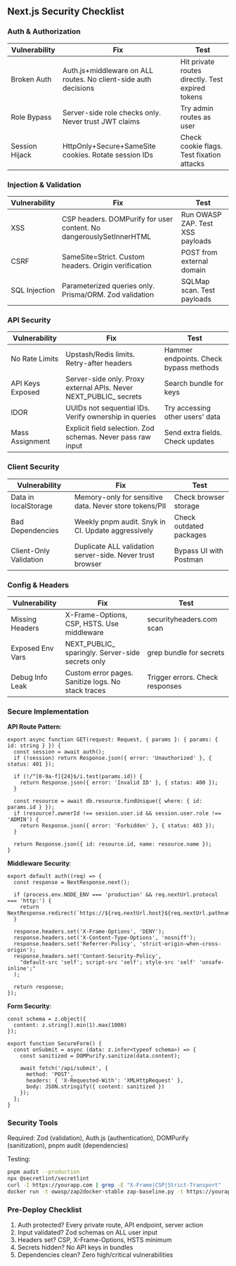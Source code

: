 ## Next.js Security Checklist

### Auth & Authorization
| Vulnerability | Fix | Test |
|--------------|-----|------|
| Broken Auth | Auth.js+middleware on ALL routes. No client-side auth decisions | Hit private routes directly. Test expired tokens |
| Role Bypass | Server-side role checks only. Never trust JWT claims | Try admin routes as user |
| Session Hijack | HttpOnly+Secure+SameSite cookies. Rotate session IDs | Check cookie flags. Test fixation attacks |

### Injection & Validation
| Vulnerability | Fix | Test |
|--------------|-----|------|
| XSS | CSP headers. DOMPurify for user content. No dangerouslySetInnerHTML | Run OWASP ZAP. Test XSS payloads |
| CSRF | SameSite=Strict. Custom headers. Origin verification | POST from external domain |
| SQL Injection | Parameterized queries only. Prisma/ORM. Zod validation | SQLMap scan. Test payloads |

### API Security
| Vulnerability | Fix | Test |
|--------------|-----|------|
| No Rate Limits | Upstash/Redis limits. Retry-after headers | Hammer endpoints. Check bypass methods |
| API Keys Exposed | Server-side only. Proxy external APIs. Never NEXT_PUBLIC_ secrets | Search bundle for keys |
| IDOR | UUIDs not sequential IDs. Verify ownership in queries | Try accessing other users' data |
| Mass Assignment | Explicit field selection. Zod schemas. Never pass raw input | Send extra fields. Check updates |

### Client Security
| Vulnerability | Fix | Test |
|--------------|-----|------|
| Data in localStorage | Memory-only for sensitive data. Never store tokens/PII | Check browser storage |
| Bad Dependencies | Weekly pnpm audit. Snyk in CI. Update aggressively | Check outdated packages |
| Client-Only Validation | Duplicate ALL validation server-side. Never trust browser | Bypass UI with Postman |

### Config & Headers
| Vulnerability | Fix | Test |
|--------------|-----|------|
| Missing Headers | X-Frame-Options, CSP, HSTS. Use middleware | securityheaders.com scan |
| Exposed Env Vars | NEXT_PUBLIC_ sparingly. Server-side secrets only | grep bundle for secrets |
| Debug Info Leak | Custom error pages. Sanitize logs. No stack traces | Trigger errors. Check responses |

### Secure Implementation

**API Route Pattern**:
```tsx
export async function GET(request: Request, { params }: { params: { id: string } }) {
  const session = await auth();
  if (!session) return Response.json({ error: 'Unauthorized' }, { status: 401 });
  
  if (!/^[0-9a-f]{24}$/i.test(params.id)) {
    return Response.json({ error: 'Invalid ID' }, { status: 400 });
  }
  
  const resource = await db.resource.findUnique({ where: { id: params.id } });
  if (resource?.ownerId !== session.user.id && session.user.role !== 'ADMIN') {
    return Response.json({ error: 'Forbidden' }, { status: 403 });
  }
  
  return Response.json({ id: resource.id, name: resource.name });
}
```

**Middleware Security**:
```tsx
export default auth((req) => {
  const response = NextResponse.next();
  
  if (process.env.NODE_ENV === 'production' && req.nextUrl.protocol === 'http:') {
    return NextResponse.redirect(`https://${req.nextUrl.host}${req.nextUrl.pathname}`);
  }
  
  response.headers.set('X-Frame-Options', 'DENY');
  response.headers.set('X-Content-Type-Options', 'nosniff');
  response.headers.set('Referrer-Policy', 'strict-origin-when-cross-origin');
  response.headers.set('Content-Security-Policy', 
    "default-src 'self'; script-src 'self'; style-src 'self' 'unsafe-inline';"
  );
  
  return response;
});
```

**Form Security**:
```tsx
const schema = z.object({
  content: z.string().min(1).max(1000)
});

export function SecureForm() {
  const onSubmit = async (data: z.infer<typeof schema>) => {
    const sanitized = DOMPurify.sanitize(data.content);
    
    await fetch('/api/submit', {
      method: 'POST',
      headers: { 'X-Requested-With': 'XMLHttpRequest' },
      body: JSON.stringify({ content: sanitized })
    });
  };
}
```

### Security Tools
Required: Zod (validation), Auth.js (authentication), DOMPurify (sanitization), pnpm audit (dependencies)

Testing:
```bash
pnpm audit --production
npx @secretlint/secretlint
curl -I https://yourapp.com | grep -E "X-Frame|CSP|Strict-Transport"
docker run -t owasp/zap2docker-stable zap-baseline.py -t https://yourapp.com
```

### Pre-Deploy Checklist
1. Auth protected? Every private route, API endpoint, server action
2. Input validated? Zod schemas on ALL user input
3. Headers set? CSP, X-Frame-Options, HSTS minimum
4. Secrets hidden? No API keys in bundles
5. Dependencies clean? Zero high/critical vulnerabilities